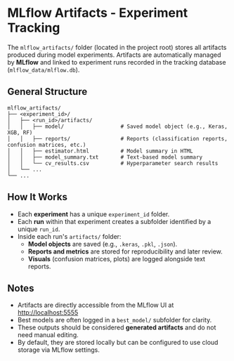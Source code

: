 # **MLflow Artifacts - Experiment Tracking**

The `mlflow_artifacts/` folder (located in the project root) stores all artifacts produced during model experiments. Artifacts are automatically managed by **MLflow** and linked to experiment runs recorded in the tracking database (`mlflow_data/mlflow.db`).

## **General Structure**

```
mlflow_artifacts/
├── <experiment_id>/
│   ├── <run_id>/artifacts/
│   │   ├── model/                  # Saved model object (e.g., Keras, XGB, RF)
│   │   ├── reports/                # Reports (classification reports, confusion matrices, etc.)
│   │   ├── estimator.html          # Model summary in HTML
│   │   ├── model_summary.txt       # Text-based model summary
│   │   └── cv_results.csv          # Hyperparameter search results
│   └── ...
└── ...
```

## **How It Works**
- Each **experiment** has a unique `experiment_id` folder.
- Each **run** within that experiment creates a subfolder identified by a unique `run_id`.
- Inside each run's `artifacts/` folder:
  - **Model objects** are saved (e.g., `.keras`, `.pkl`, `.json`).
  - **Reports and metrics** are stored for reproducibility and later review.
  - **Visuals** (confusion matrices, plots) are logged alongside text reports.

## **Notes**
- Artifacts are directly accessible from the MLflow UI at [http://localhost:5555](http://localhost:5555)
- Best models are often logged in a `best_model/` subfolder for clarity.
- These outputs should be considered **generated artifacts** and do not need manual editing.
- By default, they are stored locally but can be configured to use cloud storage via MLflow settings.